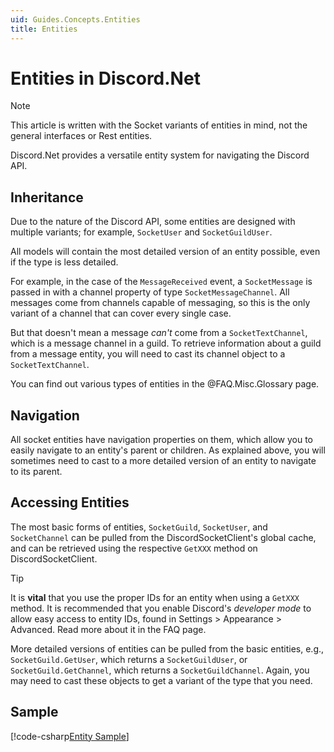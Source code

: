 ```yaml
---
uid: Guides.Concepts.Entities
title: Entities
---
```


# Entities in Discord.Net

> [!NOTE]
> This article is written with the Socket variants of entities in mind,
> not the general interfaces or Rest entities.

Discord.Net provides a versatile entity system for navigating the
Discord API.

## Inheritance

Due to the nature of the Discord API, some entities are designed with
multiple variants; for example, `SocketUser` and `SocketGuildUser`.

All models will contain the most detailed version of an entity
possible, even if the type is less detailed.

For example, in the case of the `MessageReceived` event, a
`SocketMessage` is passed in with a channel property of type
`SocketMessageChannel`. All messages come from channels capable of
messaging, so this is the only variant of a channel that can cover
every single case.

But that doesn't mean a message _can't_ come from a
`SocketTextChannel`, which is a message channel in a guild. To
retrieve information about a guild from a message entity, you will
need to cast its channel object to a `SocketTextChannel`.

You can find out various types of entities in the @FAQ.Misc.Glossary
page.

## Navigation

All socket entities have navigation properties on them, which allow
you to easily navigate to an entity's parent or children. As explained
above, you will sometimes need to cast to a more detailed version of
an entity to navigate to its parent.

## Accessing Entities

The most basic forms of entities, `SocketGuild`, `SocketUser`, and
`SocketChannel` can be pulled from the DiscordSocketClient's global
cache, and can be retrieved using the respective `GetXXX` method on
DiscordSocketClient.

> [!TIP]
> It is **vital** that you use the proper IDs for an entity when using
> a `GetXXX` method. It is recommended that you enable Discord's
> _developer mode_ to allow easy access to entity IDs, found in
> Settings > Appearance > Advanced. Read more about it in the
> FAQ page.

More detailed versions of entities can be pulled from the basic
entities, e.g., `SocketGuild.GetUser`, which returns a
`SocketGuildUser`, or `SocketGuild.GetChannel`, which returns a
`SocketGuildChannel`. Again, you may need to cast these objects to get
a variant of the type that you need.

## Sample

[!code-csharp[Entity Sample](samples/entities.cs)]
